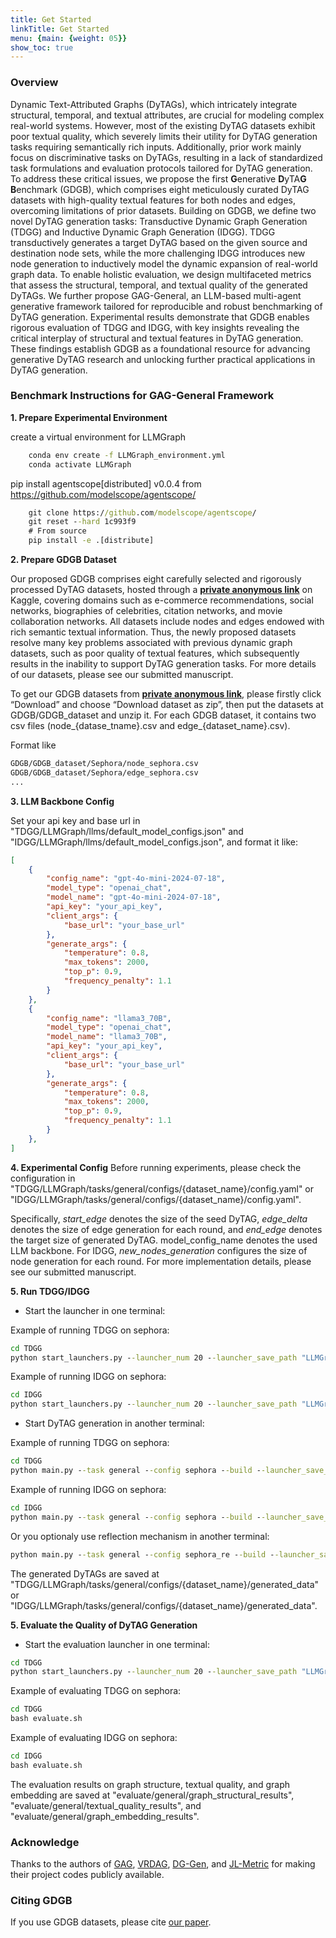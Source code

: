 ```yaml
---
title: Get Started
linkTitle: Get Started
menu: {main: {weight: 05}}
show_toc: true
---
```


### Overview
Dynamic Text-Attributed Graphs (DyTAGs), which intricately integrate structural, temporal, and textual attributes, are crucial for modeling complex real-world systems.
However, most of the existing DyTAG datasets exhibit poor textual quality, which severely limits their utility for DyTAG generation tasks requiring semantically rich inputs.
Additionally, prior work mainly focus on discriminative tasks on DyTAGs, resulting in a lack of standardized task formulations and evaluation protocols tailored for DyTAG generation.
To address these critical issues, we propose the first **G**enerative **D**yTA**G** **B**enchmark (GDGB), which comprises eight meticulously curated DyTAG datasets with high-quality textual features for both nodes and edges, overcoming limitations of prior datasets.
Building on GDGB, we define two novel DyTAG generation tasks: Transductive Dynamic Graph Generation (TDGG) and Inductive Dynamic Graph Generation (IDGG). 
TDGG transductively generates a target DyTAG based on the given source and destination node sets, while the more challenging IDGG introduces new node generation to inductively model the dynamic expansion of real-world graph data. 
To enable holistic evaluation, we design multifaceted metrics that assess the structural, temporal, and textual quality of the generated DyTAGs.
We further propose GAG-General, an LLM-based multi-agent generative framework tailored for reproducible and robust benchmarking of DyTAG generation.
Experimental results demonstrate that GDGB enables rigorous evaluation of TDGG and IDGG, with key insights revealing the critical interplay of structural and textual features in DyTAG generation. 
These findings establish GDGB as a foundational resource for advancing generative DyTAG research and unlocking further practical applications in DyTAG generation. 

### Benchmark Instructions for GAG-General Framework

**1. Prepare Experimental Environment**

create a virtual environment for LLMGraph
```cmd
    conda env create -f LLMGraph_environment.yml
    conda activate LLMGraph
```

pip install agentscope\[distributed\] v0.0.4 from https://github.com/modelscope/agentscope/
```cmd
    git clone https://github.com/modelscope/agentscope/
    git reset --hard 1c993f9
    # From source
    pip install -e .[distribute]
```

**2. Prepare GDGB Dataset**

Our proposed GDGB comprises eight carefully selected and rigorously processed DyTAG datasets, hosted through a **[private anonymous link](https://kaggle.com/datasets/f5e51c13e31f34cc84177d121c5902e0076c826d24e40414186024232e62973e)** on Kaggle, covering domains such as e-commerce recommendations, social networks, biographies of celebrities, citation networks, and movie collaboration networks. All datasets include nodes and edges endowed with rich semantic textual information. Thus, the newly proposed datasets resolve many key problems associated with previous dynamic graph datasets, such as poor quality of textual features, which subsequently results in the inability to support DyTAG generation tasks. For more details of our datasets, please see our submitted manuscript.

To get our GDGB datasets from **[private anonymous link](https://kaggle.com/datasets/f5e51c13e31f34cc84177d121c5902e0076c826d24e40414186024232e62973e)**, please firstly click “Download” and choose “Download dataset as zip”, then put the datasets at GDGB/GDGB_dataset and unzip it.
For each GDGB dataset, it contains two csv files (node_{datase_tname}.csv and edge_{dataset_name}.csv).

Format like
```cmd
GDGB/GDGB_dataset/Sephora/node_sephora.csv
GDGB/GDGB_dataset/Sephora/edge_sephora.csv
...
```

**3. LLM Backbone Config**

Set your api key and base url in "TDGG/LLMGraph/llms/default_model_configs.json" and "IDGG/LLMGraph/llms/default_model_configs.json", and format it like:
```json
[
    {
        "config_name": "gpt-4o-mini-2024-07-18",
        "model_type": "openai_chat",
        "model_name": "gpt-4o-mini-2024-07-18",
        "api_key": "your_api_key",
        "client_args": {
            "base_url": "your_base_url"
        },
        "generate_args": {
            "temperature": 0.8,
            "max_tokens": 2000,
            "top_p": 0.9,
            "frequency_penalty": 1.1
        }
    },
    {
        "config_name": "llama3_70B",
        "model_type": "openai_chat",
        "model_name": "llama3_70B",
        "api_key": "your_api_key",
        "client_args": {
            "base_url": "your_base_url"
        },
        "generate_args": {
            "temperature": 0.8,
            "max_tokens": 2000,
            "top_p": 0.9,
            "frequency_penalty": 1.1
        }
    },
]
```

**4. Experimental Config**
Before running experiments, please check the configuration in "TDGG/LLMGraph/tasks/general/configs/{dataset_name}/config.yaml" or "IDGG/LLMGraph/tasks/general/configs/{dataset_name}/config.yaml".

Specifically, *start_edge* denotes the size of the seed DyTAG, *edge_delta* denotes the size of edge generation for each round, and *end_edge* denotes the target size of generated DyTAG. model_config_name denotes the used LLM backbone. For IDGG, *new_nodes_generation* configures the size of node generation for each round. For more implementation details, please see our submitted manuscript.

**5. Run TDGG/IDGG**

- Start the launcher in one terminal:

Example of running TDGG on sephora:
```cmd
cd TDGG
python start_launchers.py --launcher_num 20 --launcher_save_path "LLMGraph/llms/launcher_info_sephora_tdgg.json"
```

Example of running IDGG on sephora:
```cmd
cd IDGG
python start_launchers.py --launcher_num 20 --launcher_save_path "LLMGraph/llms/launcher_info_sephora_idgg.json"
```

- Start DyTAG generation in another terminal:

Example of running TDGG on sephora:
```cmd
cd TDGG
python main.py --task general --config sephora --build --launcher_save_path "LLMGraph/llms/launcher_info_sephora_tdgg.json"

```

Example of running IDGG on sephora:
```cmd
cd IDGG
python main.py --task general --config sephora --build --launcher_save_path "LLMGraph/llms/launcher_info_sephora_idgg.json"

```

Or you optionaly use reflection mechanism in another terminal:
```cmd
python main.py --task general --config sephora_re --build --launcher_save_path "LLMGraph/llms/launcher_info_sephora_tdgg.json"

```

The generated DyTAGs are saved at "TDGG/LLMGraph/tasks/general/configs/{dataset_name}/generated_data" or "IDGG/LLMGraph/tasks/general/configs/{dataset_name}/generated_data".

**5. Evaluate the Quality of DyTAG Generation**

- Start the evaluation launcher in one terminal:

```cmd
cd TDGG
python start_launchers.py --launcher_num 20 --launcher_save_path "LLMGraph/llms/launchers_general_eval.json"

```

Example of evaluating TDGG on sephora:
```cmd
cd TDGG
bash evaluate.sh
```

Example of evaluating IDGG on sephora:
```cmd
cd IDGG
bash evaluate.sh
```

The evaluation results on graph structure, textual quality, and graph embedding are saved at "evaluate/general/graph_structural_results", "evaluate/general/textual_quality_results", and "evaluate/general/graph_embedding_results".


### Acknowledge

Thanks to the authors of [GAG](https://arxiv.org/abs/2410.09824), [VRDAG](https://arxiv.org/abs/2412.08810), [DG-Gen](https://arxiv.org/abs/2412.15582), and [JL-Metric](https://arxiv.org/abs/2503.01720) for making their project codes publicly available. 

### Citing GDGB
If you use GDGB datasets, please cite [our paper]().